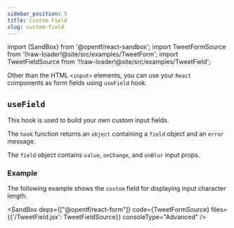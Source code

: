 ```yaml
---
sidebar_position: 5
title: Custom Field
slug: custom-field
---
```


import {SandBox} from '@opentf/react-sandbox';
import TweetFormSource from '!!raw-loader!@site/src/examples/TweetForm';
import TweetFieldSource from '!!raw-loader!@site/src/examples/TweetField';

Other than the HTML `<input>` elements, you can use your `React` components as form fields using `useField` hook.

## `useField`

This hook is used to build your own custom input fields.

The `hook` function returns an `object` containing a `field` object and an `error` message.

The `field` object contains `value`, `onChange`, and `onBlur` input props.

### Example

The following example shows the `custom` field for displaying input character length.

<SandBox deps={["@opentf/react-form"]} code={TweetFormSource} files={{'/TweetField.jsx': TweetFieldSource}} consoleType="Advanced" />

